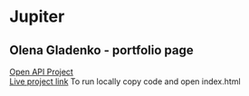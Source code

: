 # Jupiter
##  Olena Gladenko - portfolio page
[Open API Project](https://github.com/Olgla/OpenArt)  
[Live project link](https://jupiter-henna.vercel.app/index.html)
To run locally copy code and open index.html
